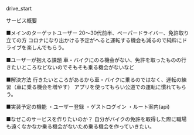 drive_start

サービス概要 

■メインのターゲットユーザー 20〜30代前半、ペーパードライバー、免許取り立ての方 コロナになり出かける予定がへると運転する機会も減るので純粋にドライブを楽しんでもらう。

■ユーザーが抱える課題 車・バイクにのる機会がない、免許を取ったものの行きたいところなどないのでそもそも乗る機会がないなど

■解決方法 行きたいところがあるから車・バイクに乗るのではなく、運転の練習（車に乗る機会を増やす） アプリを使ってもらい公道での運転に慣れてもらう。

■実装予定の機能 ・ユーザー登録 ・ゲストログイン ・ルート案内(api)

■なぜこのサービスを作りたいのか？ 自分がバイクの免許を取得した際に職場も遠くなかなか乗る機会がないため乗る機会を作っていきたい。
